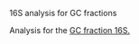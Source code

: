 16S analysis for GC fractions

Analysis for the [GC fraction 16S.](https://bodington.github.io/gc_16S/diversity.html)

